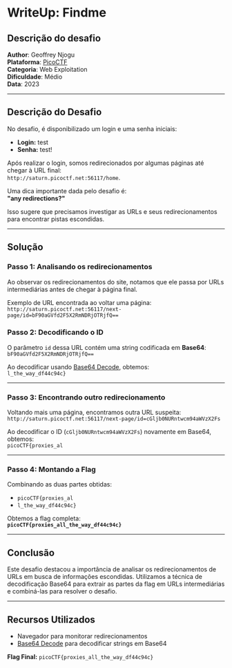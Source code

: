 # WriteUp: Findme


## Descrição do desafio
**Author**: Geoffrey Njogu \
**Plataforma**: [PicoCTF](https://play.picoctf.org/practice/challenge/349?category=1&difficulty=2&page=1) \
**Categoria**: Web Exploitation \
**Dificuldade**: Médio \
**Data**: 2023 

---

## Descrição do Desafio

No desafio, é disponibilizado um login e uma senha iniciais:  
- **Login:** test  
- **Senha:** test!  

Após realizar o login, somos redirecionados por algumas páginas até chegar à URL final:  
`http://saturn.picoctf.net:56117/home`.

Uma dica importante dada pelo desafio é:  
**"any redirections?"**

Isso sugere que precisamos investigar as URLs e seus redirecionamentos para encontrar pistas escondidas.

---

## Solução

### Passo 1: Analisando os redirecionamentos

Ao observar os redirecionamentos do site, notamos que ele passa por URLs intermediárias antes de chegar à página final.

Exemplo de URL encontrada ao voltar uma página:  
`http://saturn.picoctf.net:56117/next-page/id=bF90aGVfd2F5X2RmNDRjOTRjfQ==`

### Passo 2: Decodificando o ID

O parâmetro `id` dessa URL contém uma string codificada em **Base64**:  
`bF90aGVfd2F5X2RmNDRjOTRjfQ==`

Ao decodificar usando [Base64 Decode](https://www.base64decode.org/), obtemos:  
`l_the_way_df44c94c}`

---

### Passo 3: Encontrando outro redirecionamento

Voltando mais uma página, encontramos outra URL suspeita:  
`http://saturn.picoctf.net:56117/next-page/id=cGljb0NURntwcm94aWVzX2Fs`

Ao decodificar o ID (`cGljb0NURntwcm94aWVzX2Fs`) novamente em Base64, obtemos:  
`picoCTF{proxies_al`

---

### Passo 4: Montando a Flag

Combinando as duas partes obtidas:  
- `picoCTF{proxies_al`  
- `l_the_way_df44c94c}`  

Obtemos a flag completa:  
**`picoCTF{proxies_all_the_way_df44c94c}`**

---

## Conclusão

Este desafio destacou a importância de analisar os redirecionamentos de URLs em busca de informações escondidas. Utilizamos a técnica de decodificação Base64 para extrair as partes da flag em URLs intermediárias e combiná-las para resolver o desafio.

---

## Recursos Utilizados

- Navegador para monitorar redirecionamentos
- [Base64 Decode](https://www.base64decode.org/) para decodificar strings em Base64

**Flag Final:** `picoCTF{proxies_all_the_way_df44c94c}`
